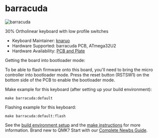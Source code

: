 # barracuda

![barracuda](https://imgur.com/pTyxOtv.jpg)

30% Ortholinear keyboard with low profile switches

* Keyboard Maintainer: [knaruo](https://github.com/knaruo)
* Hardware Supported: barracuda PCB, ATmega32U2
* Hardware Availability: [PCB and Plate](https://github.com/knaruo/barracuda)

Getting the board into bootloader mode:

To be able to flash firmware onto this board, you'll need to bring the micro controller into bootloader mode. Press the reset button (RSTSW1) on the bottom side of the PCB to enable the bootloader mode.


Make example for this keyboard (after setting up your build environment):

    make barracuda:default

Flashing example for this keyboard:

    make barracuda:default:flash

See the [build environment setup](https://docs.qmk.fm/#/getting_started_build_tools) and the [make instructions](https://docs.qmk.fm/#/getting_started_make_guide) for more information. Brand new to QMK? Start with our [Complete Newbs Guide](https://docs.qmk.fm/#/newbs).
